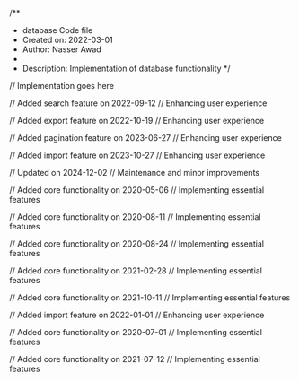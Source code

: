 /**
 * database Code file
 * Created on: 2022-03-01
 * Author: Nasser Awad
 *
 * Description: Implementation of database functionality
 */
 
// Implementation goes here


// Added search feature on 2022-09-12
// Enhancing user experience

// Added export feature on 2022-10-19
// Enhancing user experience

// Added pagination feature on 2023-06-27
// Enhancing user experience

// Added import feature on 2023-10-27
// Enhancing user experience

// Updated on 2024-12-02
// Maintenance and minor improvements

// Added core functionality on 2020-05-06
// Implementing essential features

// Added core functionality on 2020-08-11
// Implementing essential features

// Added core functionality on 2020-08-24
// Implementing essential features

// Added core functionality on 2021-02-28
// Implementing essential features

// Added core functionality on 2021-10-11
// Implementing essential features

// Added import feature on 2022-01-01
// Enhancing user experience

// Added core functionality on 2020-07-01
// Implementing essential features

// Added core functionality on 2021-07-12
// Implementing essential features

